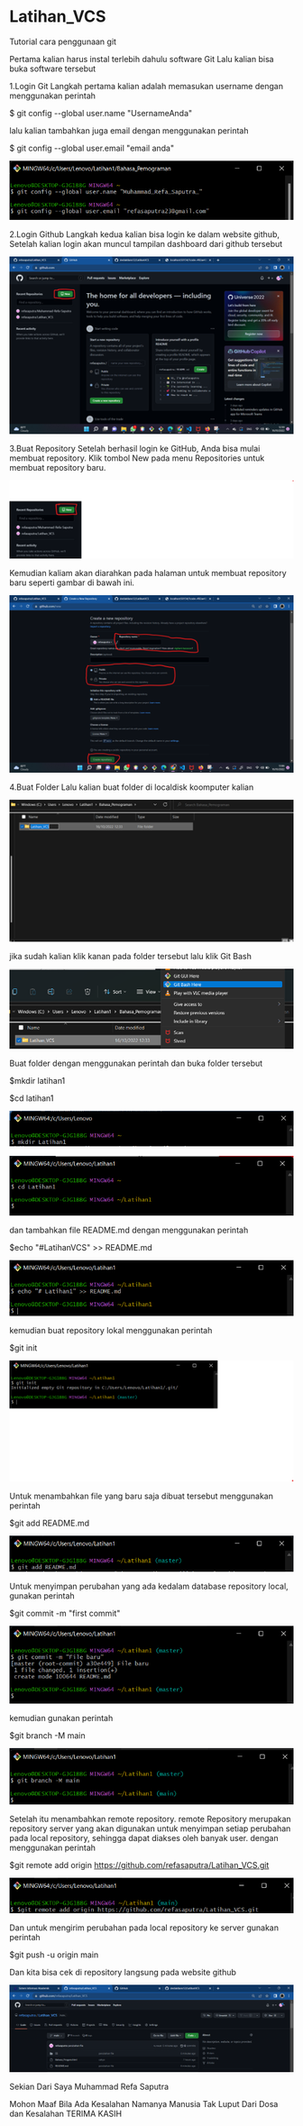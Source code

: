 # Latihan_VCS
Tutorial cara penggunaan git

Pertama kalian harus instal terlebih dahulu software Git Lalu kalian bisa buka software tersebut

1.Login Git
Langkah pertama kalian adalah memasukan username dengan menggunakan perintah

$ git config --global user.name "UsernameAnda"

lalu kalian tambahkan juga email dengan menggunakan perintah

$ git config --global user.email "email anda"

![Gambar 1](SS/1.png)
 
 2.Login Github
Langkah kedua kalian bisa login ke dalam website github, Setelah kalian login akan muncul tampilan dashboard dari github tersebut

![Gambar 2](SS/2.png)

3.Buat Repository
Setelah berhasil login ke GitHub, Anda bisa mulai membuat repository. Klik tombol New pada menu Repositories untuk membuat repository baru.

![Gambar 3](SS/3.png)

Kemudian kaliam akan diarahkan pada halaman untuk membuat repository baru seperti gambar di bawah ini.

![Gambar 4](SS/4.png)

4.Buat Folder
Lalu kalian buat folder di localdisk koomputer kalian

![Gambar 5](SS/5.png)

jika sudah kalian klik kanan pada folder tersebut lalu klik Git Bash

![Gambar 6](SS/6.png)

Buat folder dengan menggunakan perintah dan buka folder tersebut

$mkdir latihan1

$cd latihan1

![Gambar 7](SS/7.png)

![Gambar 8](SS/8.png)

dan tambahkan file README.md dengan menggunakan perintah

$echo "#LatihanVCS" >> README.md

![Gambar 9](SS/9.png)

kemudian buat repository lokal menggunakan perintah

$git init

![Gambar 10](SS/10.png)

Untuk menambahkan file yang baru saja dibuat tersebut menggunakan perintah

$git add README.md

![Gambar 11](SS/11.png)

Untuk menyimpan perubahan yang ada kedalam database repository local, gunakan perintah

$git commit -m "first commit"

![Gambar 12](SS/12.png)

kemudian gunakan perintah

$git branch -M main

![Gambar13 ](SS/13.png)

Setelah itu menambahkan remote repository. remote Repository merupakan repository server yang akan digunakan untuk menyimpan setiap perubahan pada local repository, sehingga dapat diakses oleh banyak user. dengan menggunakan perintah

$git remote add origin https://github.com/refasaputra/Latihan_VCS.git

![Gambar 14](SS/14.png)

Dan untuk mengirim perubahan pada local repository ke server gunakan perintah

$git push -u origin main

Dan kita bisa cek di repository langsung pada website github 

![Gambar 15](SS/15.png)

Sekian Dari Saya
Muhammad Refa Saputra

Mohon Maaf Bila Ada Kesalahan Namanya Manusia Tak Luput Dari Dosa dan Kesalahan
TERIMA KASIH


